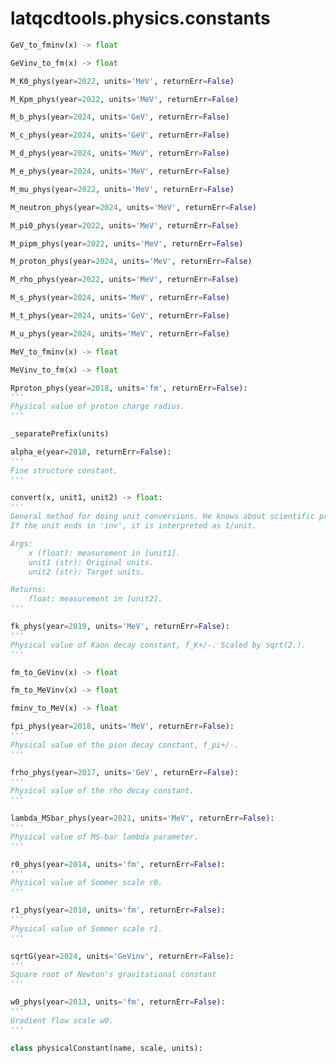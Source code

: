 latqcdtools.physics.constants
=============

```Python
GeV_to_fminv(x) -> float
```
```Python
GeVinv_to_fm(x) -> float
```
```Python
M_K0_phys(year=2022, units='MeV', returnErr=False)
```
```Python
M_Kpm_phys(year=2022, units='MeV', returnErr=False)
```
```Python
M_b_phys(year=2024, units='GeV', returnErr=False)
```
```Python
M_c_phys(year=2024, units='GeV', returnErr=False)
```
```Python
M_d_phys(year=2024, units='MeV', returnErr=False)
```
```Python
M_e_phys(year=2024, units='MeV', returnErr=False)
```
```Python
M_mu_phys(year=2022, units='MeV', returnErr=False)
```
```Python
M_neutron_phys(year=2024, units='MeV', returnErr=False)
```
```Python
M_pi0_phys(year=2022, units='MeV', returnErr=False)
```
```Python
M_pipm_phys(year=2022, units='MeV', returnErr=False)
```
```Python
M_proton_phys(year=2024, units='MeV', returnErr=False)
```
```Python
M_rho_phys(year=2022, units='MeV', returnErr=False)
```
```Python
M_s_phys(year=2024, units='MeV', returnErr=False)
```
```Python
M_t_phys(year=2024, units='GeV', returnErr=False)
```
```Python
M_u_phys(year=2024, units='MeV', returnErr=False)
```
```Python
MeV_to_fminv(x) -> float
```
```Python
MeVinv_to_fm(x) -> float
```
```Python
Rproton_phys(year=2018, units='fm', returnErr=False):
'''
Physical value of proton charge radius. 
'''
```
```Python
_separatePrefix(units)
```
```Python
alpha_e(year=2018, returnErr=False):
'''
Fine structure constant. 
'''
```
```Python
convert(x, unit1, unit2) -> float:
'''
General method for doing unit conversions. He knows about scientific prefixes like G, M, and so on.
If the unit ends in 'inv', it is interpreted as 1/unit.

Args:
    x (float): measurement in [unit1]. 
    unit1 (str): Original units.
    unit2 (str): Target units.

Returns:
    float: measurement in [unit2]. 
'''
```
```Python
fk_phys(year=2019, units='MeV', returnErr=False):
'''
Physical value of Kaon decay constant, f_K+/-. Scaled by sqrt(2.). 
'''
```
```Python
fm_to_GeVinv(x) -> float
```
```Python
fm_to_MeVinv(x) -> float
```
```Python
fminv_to_MeV(x) -> float
```
```Python
fpi_phys(year=2018, units='MeV', returnErr=False):
'''
Physical value of the pion decay constant, f_pi+/-. 
'''
```
```Python
frho_phys(year=2017, units='GeV', returnErr=False):
'''
Physical value of the rho decay constant. 
'''
```
```Python
lambda_MSbar_phys(year=2021, units='MeV', returnErr=False):
'''
Physical value of MS-bar lambda parameter. 
'''
```
```Python
r0_phys(year=2014, units='fm', returnErr=False):
'''
Physical value of Sommer scale r0. 
'''
```
```Python
r1_phys(year=2010, units='fm', returnErr=False):
'''
Physical value of Sommer scale r1. 
'''
```
```Python
sqrtG(year=2024, units='GeVinv', returnErr=False):
'''
Square root of Newton's gravitational constant
'''
```
```Python
w0_phys(year=2013, units='fm', returnErr=False):
'''
Gradient flow scale w0.
'''
```
```Python
class physicalConstant(name, scale, units):
```
